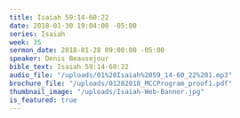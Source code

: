 ```yaml
---
title: Isaiah 59:14-60:22
date: 2018-01-30 19:04:00 -05:00
series: Isaiah
week: 35
sermon_date: 2018-01-28 09:00:00 -05:00
speaker: Denis Beausejour
bible_text: Isaiah 59:14-60:22
audio_file: "/uploads/01%20Isaiah%2059_14-60_22%201.mp3"
brochure_file: "/uploads/01282018_MCCProgram_proof1.pdf"
thumbnail_image: "/uploads/Isaiah-Web-Banner.jpg"
is_featured: true
---
```


